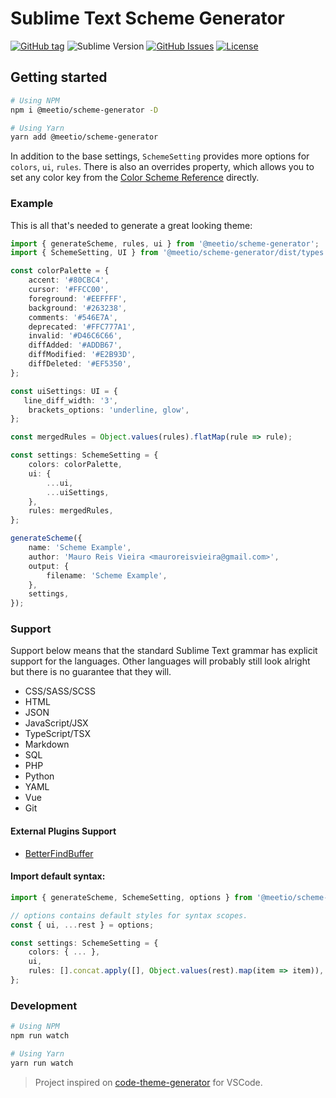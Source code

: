 # Sublime Text Scheme Generator

[![GitHub tag](https://img.shields.io/github/release/meetio-theme/scheme-generator.svg?style=for-the-badge)](https://github.com/meetio-theme/scheme-generator/releases)
![Sublime Version](https://img.shields.io/badge/built_for_sublimetext-3179-e79330?style=for-the-badge&logo=sublime-text)
[![GitHub Issues](https://img.shields.io/github/issues/meetio-theme/scheme-generator.svg?style=for-the-badge)](https://github.com/meetio-theme/scheme-generator/issues)
[![License](https://img.shields.io/badge/license-MIT-blue.svg?style=for-the-badge)](https://github.com/meetio-theme/scheme-generator/blob/master/LICENSE)

## Getting started

```bash
# Using NPM
npm i @meetio/scheme-generator -D

# Using Yarn
yarn add @meetio/scheme-generator
```

In addition to the base settings, `SchemeSetting` provides more options for `colors`, `ui`, `rules`.
There is also an overrides property, which allows you to set any color key from the [Color Scheme Reference](https://www.sublimetext.com/docs/3/color_schemes.html) directly.

### Example

This is all that's needed to generate a great looking theme:

```ts
import { generateScheme, rules, ui } from '@meetio/scheme-generator';
import { SchemeSetting, UI } from '@meetio/scheme-generator/dist/types';

const colorPalette = {
    accent: '#80CBC4',
    cursor: '#FFCC00',
    foreground: '#EEFFFF',
    background: '#263238',
    comments: '#546E7A',
    deprecated: '#FFC777A1',
    invalid: '#D46C6C66',
    diffAdded: '#ADDB67',
    diffModified: '#E2B93D',
    diffDeleted: '#EF5350',
};

const uiSettings: UI = {
   line_diff_width: '3',
    brackets_options: 'underline, glow',
};

const mergedRules = Object.values(rules).flatMap(rule => rule);

const settings: SchemeSetting = {
    colors: colorPalette,
    ui: {
        ...ui,
        ...uiSettings,
    },
    rules: mergedRules,
};

generateScheme({
    name: 'Scheme Example',
    author: 'Mauro Reis Vieira <mauroreisvieira@gmail.com>',
    output: {
        filename: 'Scheme Example',
    },
    settings,
});

```

### Support

Support below means that the standard Sublime Text grammar has explicit support for the languages.
Other languages will probably still look alright but there is no guarantee that they will.

-   CSS/SASS/SCSS
-   HTML
-   JSON
-   JavaScript/JSX
-   TypeScript/TSX
-   Markdown
-   SQL
-   PHP
-   Python
-   YAML
-   Vue
-   Git

#### External Plugins Support

- [BetterFindBuffer](https://github.com/aziz/BetterFindBuffer)

#### Import default syntax:

```ts
import { generateScheme, SchemeSetting, options } from '@meetio/scheme-generator';

// options contains default styles for syntax scopes.
const { ui, ...rest } = options;

const settings: SchemeSetting = {
    colors: { ... },
    ui,
    rules: [].concat.apply([], Object.values(rest).map(item => item)),
};
```


### Development

```bash
# Using NPM
npm run watch

# Using Yarn
yarn run watch
```

> Project inspired on [code-theme-generator](https://github.com/moxer-theme/code-theme-generator) for VSCode.
